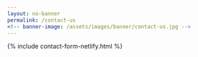```yaml
---
layout: no-banner
permalink: /contact-us
<!-- banner-image: /assets/images/banner/contact-us.jpg -->
---
```


{% include contact-form-netlify.html %}